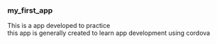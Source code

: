 ### my_first_app
This is a app developed to practice<br>
this app is generally created to learn app development using cordova
